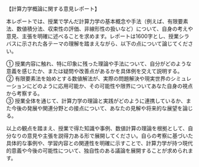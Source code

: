 【計算力学概論に関する意見レポート】

本レポートでは、授業で学んだ計算力学の基本概念や手法（例えば、有限要素法、数値積分法、収束性の評価、非線形性の扱いなど）について、自身の考えや意見、主張を明確に述べることを求めます。レポートは1600字とし、授業シラバスに示された各テーマの理解を踏まえながら、以下の点について論じてください。

① 授業内容に触れ、特に印象に残った理論や手法について、自分がどのような意義を感じたか、または疑問や改善点があるかを具体例を交えて説明する。  
② 有限要素法を始めとする数値解法が、実際の問題解決や現実世界のシミュレーションにどのように応用可能か、その可能性や限界についてあなた自身の視点から考察する。  
③ 授業全体を通じて、計算力学の理論と実践がどのように連携しているか、また今後の発展や関連分野との接点について、あなたの見解や将来的な展望を論じる。

以上の観点を踏まえ、授業で得た知識や事例、数値計算の理論を根拠として、自分なりの意見や主張を説得力ある形で展開してください。自らの考察に基づいた具体的な事例や、学習内容との関連性を明確に示すことで、計算力学が持つ現代的意義や今後の可能性について、独自性のある議論を展開することが求められます。